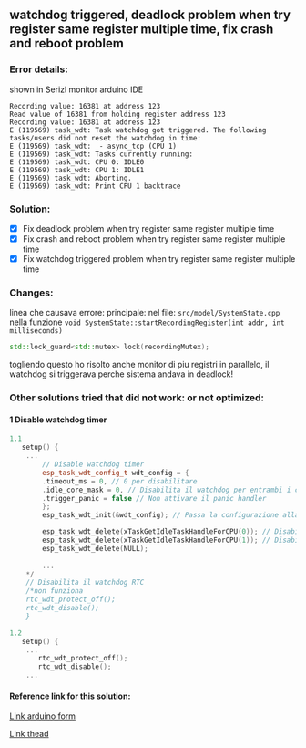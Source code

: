 ## watchdog triggered, deadlock problem when try register same register multiple time, fix crash and reboot problem

### Error details:

shown in Serizl monitor arduino IDE

``` 
Recording value: 16381 at address 123
Read value of 16381 from holding register address 123
Recording value: 16381 at address 123
E (119569) task_wdt: Task watchdog got triggered. The following tasks/users did not reset the watchdog in time:
E (119569) task_wdt:  - async_tcp (CPU 1)
E (119569) task_wdt: Tasks currently running:
E (119569) task_wdt: CPU 0: IDLE0
E (119569) task_wdt: CPU 1: IDLE1
E (119569) task_wdt: Aborting.
E (119569) task_wdt: Print CPU 1 backtrace
```


### Solution:

- [x] Fix deadlock problem when try register same register multiple time 
- [x] Fix crash and reboot problem  when try register same register multiple time
- [x] Fix watchdog triggered problem when try register same register multiple time

### Changes:

linea che causava errore: principale: 
nel file: `src/model/SystemState.cpp`  nella funzione `void SystemState::startRecordingRegister(int addr, int milliseconds)
`

```cpp
std::lock_guard<std::mutex> lock(recordingMutex);
```

togliendo questo ho risolto anche monitor di piu registri in parallelo, il watchdog si triggerava perche sistema andava in deadlock!


### Other solutions tried that did not work: or not optimized:

#### 1 Disable watchdog timer

```cpp
1.1
   setup() {
    ...
        // Disable watchdog timer
        esp_task_wdt_config_t wdt_config = {
        .timeout_ms = 0, // 0 per disabilitare
        .idle_core_mask = 0, // Disabilita il watchdog per entrambi i core
        .trigger_panic = false // Non attivare il panic handler
        };
        esp_task_wdt_init(&wdt_config); // Passa la configurazione alla funzione

        esp_task_wdt_delete(xTaskGetIdleTaskHandleForCPU(0)); // Disabilita il watchdog per il core 0
        esp_task_wdt_delete(xTaskGetIdleTaskHandleForCPU(1)); // Disabilita il watchdog per il core 1
        esp_task_wdt_delete(NULL);
        
        ...
    */
    // Disabilita il watchdog RTC
    /*non funziona
    rtc_wdt_protect_off();
    rtc_wdt_disable();
    }

```


```cpp
1.2
   setup() {
    ...
       rtc_wdt_protect_off();
       rtc_wdt_disable();
    ...

```

#### Reference link for this solution:
[Link arduino form](
    https://forum.arduino.cc/t/esp32-how-to-disable-watchdog-timer-for-http-server/970451
)

[Link thead](
    https://stackoverflow.com/questions/51750377/how-to-disable-interrupt-watchdog-in-esp32-or-increase-isr-time-limit
)